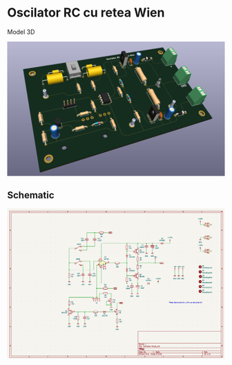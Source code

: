 # Oscilator RC cu retea Wien

Model 3D

![](docs/3dmodel.png)

## Schematic
![](docs/schematic.png)

